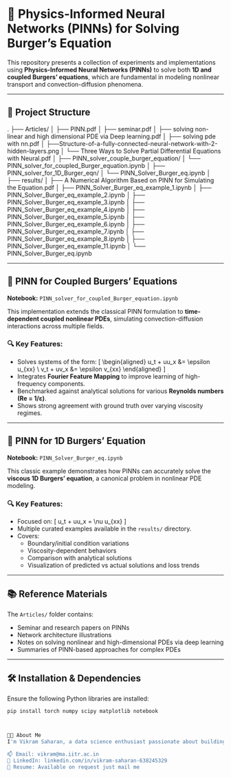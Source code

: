 # 🔬 Physics-Informed Neural Networks (PINNs) for Solving Burger’s Equation

This repository presents a collection of experiments and implementations using **Physics-Informed Neural Networks (PINNs)** to solve both **1D and coupled Burgers’ equations**, which are fundamental in modeling nonlinear transport and convection-diffusion phenomena.

---

## 📁 Project Structure

.
├── Articles/
│   ├── PINN.pdf
│   ├── seminar.pdf
│   ├── solving non-linear and high dimensional PDE via Deep learning.pdf
│   ├── solving pde with nn.pdf
│   ├──Structure-of-a-fully-connected-neural-network-with-2-hidden-layers.png
│   └── Three Ways to Solve Partial Differential Equations with Neural.pdf
│
├── PINN_solver_couple_burger_equation/
│   └── PINN_solver_for_coupled_Burger_equation.ipynb
│
├── PINN_solver_for_1D_Burger_eqn/
│   └── PINN_Solver_Burger_eq.ipynb
│
├── results/
│   ├── A Numerical Algorithm Based on PINN for Simulating the Equation.pdf
│   ├── PINN_Solver_Burger_eq_example_1.ipynb
│   ├── PINN_Solver_Burger_eq_example_2.ipynb
│   ├── PINN_Solver_Burger_eq_example_3.ipynb
│   ├── PINN_Solver_Burger_eq_example_4.ipynb
│   ├── PINN_Solver_Burger_eq_example_5.ipynb
│   ├── PINN_Solver_Burger_eq_example_6.ipynb
│   ├── PINN_Solver_Burger_eq_example_7.ipynb
│   ├── PINN_Solver_Burger_eq_example_8.ipynb
│   ├── PINN_Solver_Burger_eq_example_11.ipynb
│   └── PINN_Solver_Burger_eq.ipynb




---

## 🧠 PINN for Coupled Burgers’ Equations

**Notebook:** `PINN_solver_for_coupled_Burger_equation.ipynb`

This implementation extends the classical PINN formulation to **time-dependent coupled nonlinear PDEs**, simulating convection-diffusion interactions across multiple fields.

### 🔍 Key Features:
- Solves systems of the form:
  \[
  \begin{aligned}
  u_t + uu_x &= \epsilon u_{xx} \\
  v_t + uv_x &= \epsilon v_{xx}
  \end{aligned}
  \]
- Integrates **Fourier Feature Mapping** to improve learning of high-frequency components.
- Benchmarked against analytical solutions for various **Reynolds numbers (Re = 1/ε)**.
- Shows strong agreement with ground truth over varying viscosity regimes.

---

## 🌊 PINN for 1D Burgers’ Equation

**Notebook:** `PINN_Solver_Burger_eq.ipynb`

This classic example demonstrates how PINNs can accurately solve the **viscous 1D Burgers’ equation**, a canonical problem in nonlinear PDE modeling.

### 🔍 Key Features:
- Focused on:
  \[
  u_t + uu_x = \nu u_{xx}
  \]
- Multiple curated examples available in the `results/` directory.
- Covers:
  - Boundary/initial condition variations
  - Viscosity-dependent behaviors
  - Comparison with analytical solutions
  - Visualization of predicted vs actual solutions and loss trends

---

## 📚 Reference Materials

The `Articles/` folder contains:
- Seminar and research papers on PINNs
- Network architecture illustrations
- Notes on solving nonlinear and high-dimensional PDEs via deep learning
- Summaries of PINN-based approaches for complex PDEs

---

## 🛠️ Installation & Dependencies

Ensure the following Python libraries are installed:

```bash
pip install torch numpy scipy matplotlib notebook



👨‍💻 About Me
I'm Vikram Saharan, a data science enthusiast passionate about building intelligent systems that combine deep learning, NLP, and real-world usability.

📫 Email: vikram@ma.iitr.ac.in
🔗 LinkedIn: linkedin.com/in/vikram-saharan-638245329
📄 Resume: Available on request just mail me 

